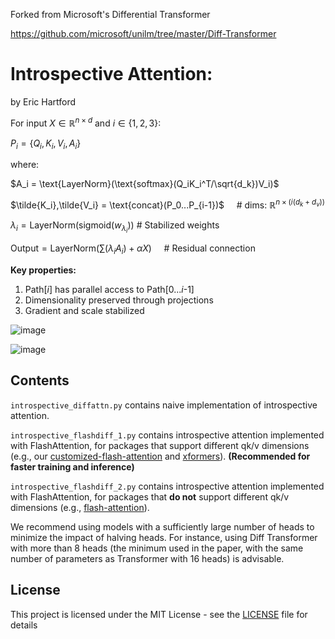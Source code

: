 Forked from Microsoft's Differential Transformer

https://github.com/microsoft/unilm/tree/master/Diff-Transformer

# Introspective Attention:
by Eric Hartford

For input $X \in \mathbb{R}^{n \times d}$ and $i \in \{1,2,3\}$:

$P_i = \{Q_i, K_i, V_i, A_i\}$

where:

$A_i = \text{LayerNorm}(\text{softmax}(Q_iK_i^T/\sqrt{d_k})V_i)$

$\tilde{K_i},\tilde{V_i} = \text{concat}(P_0...P_{i-1})$ &nbsp; &nbsp; # dims: $\mathbb{R}^{n \times (i(d_k + d_v))}$

$\lambda_i = \text{LayerNorm}(\text{sigmoid}(w_{\lambda_i}))$ # Stabilized weights

$\text{Output} = \text{LayerNorm}(\sum(\lambda_iA_i) + \alpha X)$ &nbsp; &nbsp; # Residual connection

**Key properties:**
1. Path[$i$] has parallel access to Path[0...$i$-1]
2. Dimensionality preserved through projections
3. Gradient and scale stabilized

![image](https://github.com/user-attachments/assets/2e39f22d-5bc0-4339-be4d-2eff26fdcd1e)

![image](https://github.com/user-attachments/assets/cdc103b7-6e78-49c0-8364-2a2f61b4e8cd)

## Contents
`introspective_diffattn.py` contains naive implementation of introspective attention.

`introspective_flashdiff_1.py` contains introspective attention implemented with FlashAttention, for packages that support different qk/v dimensions (e.g., our [customized-flash-attention](https://aka.ms/flash-diff) and [xformers](https://github.com/facebookresearch/xformers)). **(Recommended for faster training and inference)**

`introspective_flashdiff_2.py` contains introspective attention implemented with FlashAttention, for packages that **do not** support different qk/v dimensions (e.g., [flash-attention](https://github.com/Dao-AILab/flash-attention)).

We recommend using models with a sufficiently large number of heads to minimize the impact of halving heads. For instance, using Diff Transformer with more than 8 heads (the minimum used in the paper, with the same number of parameters as Transformer with 16 heads) is advisable.


## License

This project is licensed under the MIT License - see the [LICENSE](LICENSE) file for details
